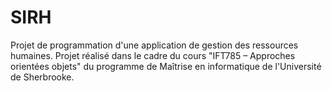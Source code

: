 # SIRH
Projet de programmation d'une application de gestion des ressources humaines. Projet réalisé dans le cadre du cours "IFT785 – Approches orientées objets" du programme de Maîtrise en informatique de l'Université de Sherbrooke.
